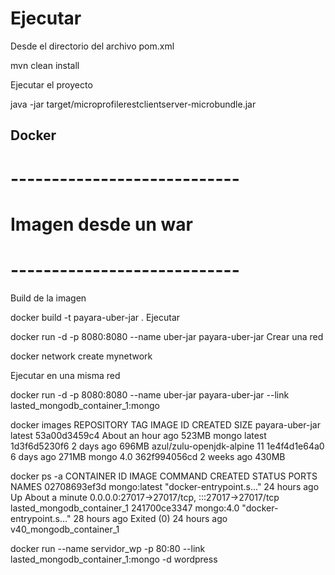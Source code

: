 # Ejecutar

Desde el directorio del archivo pom.xml

mvn clean install


Ejecutar el proyecto

java -jar target/microprofilerestclientserver-microbundle.jar 

## Docker

# ----------------------------
# Imagen desde un war
# ----------------------------
Build de la imagen

docker build -t payara-uber-jar .
Ejecutar

docker run -d -p 8080:8080 --name uber-jar payara-uber-jar
Crear una red

 docker network create mynetwork

Ejecutar en una misma red

docker run -d -p 8080:8080 --name uber-jar payara-uber-jar --link lasted_mongodb_container_1:mongo


docker images
REPOSITORY                 TAG       IMAGE ID       CREATED             SIZE
payara-uber-jar            latest    53a00d3459c4   About an hour ago   523MB
mongo                      latest    1d3f6d5230f6   2 days ago          696MB
azul/zulu-openjdk-alpine   11        1e4f4d1e64a0   6 days ago          271MB
mongo                      4.0       362f994056cd   2 weeks ago         430MB


docker ps -a
CONTAINER ID   IMAGE          COMMAND                  CREATED         STATUS                     PORTS                                           NAMES
02708693ef3d   mongo:latest   "docker-entrypoint.s…"   24 hours ago    Up About a minute          0.0.0.0:27017->27017/tcp, :::27017->27017/tcp   lasted_mongodb_container_1
241700ce3347   mongo:4.0      "docker-entrypoint.s…"   28 hours ago    Exited (0) 24 hours ago                                                    v40_mongodb_container_1


docker run --name servidor_wp -p 80:80 --link lasted_mongodb_container_1:mongo -d wordpress